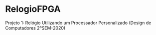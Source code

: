 # RelogioFPGA
Projeto 1: Relógio Utilizando um Processador Personalizado (Design de Computadores 2ºSEM-2020)
